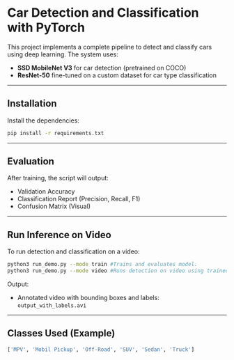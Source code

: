 # Car Detection and Classification with PyTorch

This project implements a complete pipeline to detect and classify cars using deep learning. The system uses:

- **SSD MobileNet V3** for car detection (pretrained on COCO)
- **ResNet-50** fine-tuned on a custom dataset for car type classification

---

## Installation

Install the dependencies:

```bash
pip install -r requirements.txt
```

---

## Evaluation

After training, the script will output:

- Validation Accuracy
- Classification Report (Precision, Recall, F1)
- Confusion Matrix (Visual)

---

##  Run Inference on Video

To run detection and classification on a video:

```bash
python3 run_demo.py	--mode train #Trains and evaluates model.
python3 run_demo.py	--mode video #Runs detection on video using trained model.

```



Output:
- Annotated video with bounding boxes and labels: `output_with_labels.avi`

---



## Classes Used (Example)

```python
['MPV', 'Mobil Pickup', 'Off-Road', 'SUV', 'Sedan', 'Truck']
```

